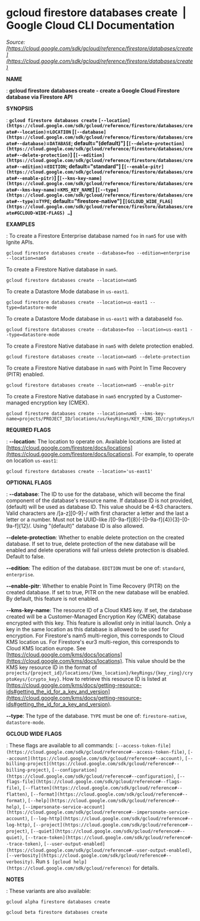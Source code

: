 # gcloud firestore databases create  |  Google Cloud CLI Documentation

*Source: [https://cloud.google.com/sdk/gcloud/reference/firestore/databases/create](https://cloud.google.com/sdk/gcloud/reference/firestore/databases/create)*

**NAME**

: **gcloud firestore databases create - create a Google Cloud Firestore database via Firestore API**

**SYNOPSIS**

: **`gcloud firestore databases create` `[--location](https://cloud.google.com/sdk/gcloud/reference/firestore/databases/create#--location)`=`LOCATION` [`[--database](https://cloud.google.com/sdk/gcloud/reference/firestore/databases/create#--database)`=`DATABASE`; default="(default)"] [`[--delete-protection](https://cloud.google.com/sdk/gcloud/reference/firestore/databases/create#--delete-protection)`] [`[--edition](https://cloud.google.com/sdk/gcloud/reference/firestore/databases/create#--edition)`=`EDITION`; default="standard"] [`[--enable-pitr](https://cloud.google.com/sdk/gcloud/reference/firestore/databases/create#--enable-pitr)`] [`[--kms-key-name](https://cloud.google.com/sdk/gcloud/reference/firestore/databases/create#--kms-key-name)`=`KMS_KEY_NAME`] [`[--type](https://cloud.google.com/sdk/gcloud/reference/firestore/databases/create#--type)`=`TYPE`; default="firestore-native"] [`[GCLOUD_WIDE_FLAG](https://cloud.google.com/sdk/gcloud/reference/firestore/databases/create#GCLOUD-WIDE-FLAGS) …`]**

**EXAMPLES**

: To create a Firestore Enterprise database named `foo` in
`nam5` for use with Ignite APIs.

```
gcloud firestore databases create --database=foo --edition=enterprise --location=nam5
```

To create a Firestore Native database in `nam5`.

```
gcloud firestore databases create --location=nam5
```

To create a Datastore Mode database in `us-east1`.

```
gcloud firestore databases create --location=us-east1 --type=datastore-mode
```

To create a Datastore Mode database in `us-east1` with a databaseId
`foo`.

```
gcloud firestore databases create --database=foo --location=us-east1 --type=datastore-mode
```

To create a Firestore Native database in `nam5` with delete
protection enabled.

```
gcloud firestore databases create --location=nam5 --delete-protection
```

To create a Firestore Native database in `nam5` with Point In Time
Recovery (PITR) enabled.

```
gcloud firestore databases create --location=nam5 --enable-pitr
```

To create a Firestore Native database in `nam5` encrypted by a
Customer-managed encryption key (CMEK).

```
gcloud firestore databases create --location=nam5 --kms-key-name=projects/PROJECT_ID/locations/us/keyRings/KEY_RING_ID/cryptoKeys/CRYPTO_KEY_ID
```

**REQUIRED FLAGS**

: **--location**:
The location to operate on. Available locations are listed at [https://cloud.google.com/firestore/docs/locations](https://cloud.google.com/firestore/docs/locations).
For example, to operate on location `us-east1`:

```
gcloud firestore databases create --location='us-east1'
```

**OPTIONAL FLAGS**

: **--database**:
The ID to use for the database, which will become the final component of the
database's resource name. If database ID is not provided, (default) will be used
as database ID.
This value should be 4-63 characters. Valid characters are /[a-z][0-9]-/ with
first character a letter and the last a letter or a number. Must not be
UUID-like /[0-9a-f]{8}(-[0-9a-f]{4}){3}-[0-9a-f]{12}/.
Using "(default)" database ID is also allowed.

**--delete-protection**:
Whether to enable delete protection on the created database.
If set to true, delete protection of the new database will be enabled and delete
operations will fail unless delete protection is disabled.
Default to false.

**--edition**:
The edition of the database. `EDITION` must be one of:
`standard`, `enterprise`.

**--enable-pitr**:
Whether to enable Point In Time Recovery (PITR) on the created database.
If set to true, PITR on the new database will be enabled. By default, this
feature is not enabled.

**--kms-key-name**:
The resource ID of a Cloud KMS key. If set, the database created will be a
Customer-Managed Encryption Key (CMEK) database encrypted with this key. This
feature is allowlist only in initial launch.
Only a key in the same location as this database is allowed to be used for
encryption. For Firestore's nam5 multi-region, this corresponds to Cloud KMS
location us. For Firestore's eur3 multi-region, this corresponds to Cloud KMS
location europe. See [https://cloud.google.com/kms/docs/locations](https://cloud.google.com/kms/docs/locations).
This value should be the KMS key resource ID in the format of
`projects/{project_id}/locations/{kms_location}/keyRings/{key_ring}/cryptoKeys/{crypto_key}`.
How to retrieve this resource ID is listed at [https://cloud.google.com/kms/docs/getting-resource-ids#getting_the_id_for_a_key_and_version](https://cloud.google.com/kms/docs/getting-resource-ids#getting_the_id_for_a_key_and_version).

**--type**:
The type of the database. `TYPE` must be one of:
`firestore-native`, `datastore-mode`.

**GCLOUD WIDE FLAGS**

: These flags are available to all commands: `[--access-token-file](https://cloud.google.com/sdk/gcloud/reference#--access-token-file)`,
`[--account](https://cloud.google.com/sdk/gcloud/reference#--account)`, `[--billing-project](https://cloud.google.com/sdk/gcloud/reference#--billing-project)`,
`[--configuration](https://cloud.google.com/sdk/gcloud/reference#--configuration)`,
`[--flags-file](https://cloud.google.com/sdk/gcloud/reference#--flags-file)`,
`[--flatten](https://cloud.google.com/sdk/gcloud/reference#--flatten)`, `[--format](https://cloud.google.com/sdk/gcloud/reference#--format)`, `[--help](https://cloud.google.com/sdk/gcloud/reference#--help)`, `[--impersonate-service-account](https://cloud.google.com/sdk/gcloud/reference#--impersonate-service-account)`,
`[--log-http](https://cloud.google.com/sdk/gcloud/reference#--log-http)`,
`[--project](https://cloud.google.com/sdk/gcloud/reference#--project)`, `[--quiet](https://cloud.google.com/sdk/gcloud/reference#--quiet)`, `[--trace-token](https://cloud.google.com/sdk/gcloud/reference#--trace-token)`, `[--user-output-enabled](https://cloud.google.com/sdk/gcloud/reference#--user-output-enabled)`,
`[--verbosity](https://cloud.google.com/sdk/gcloud/reference#--verbosity)`.
Run `$ [gcloud help](https://cloud.google.com/sdk/gcloud/reference)` for details.

**NOTES**

: These variants are also available:

```
gcloud alpha firestore databases create
```

```
gcloud beta firestore databases create
```
